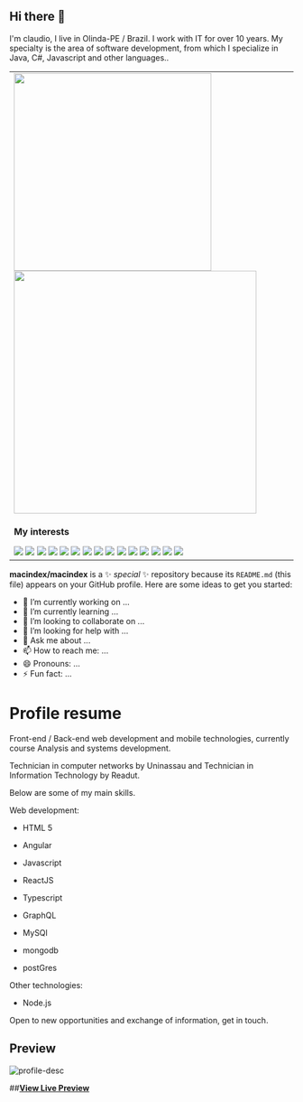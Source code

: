 

## Hi there 👋

I'm claudio, I live in Olinda-PE / Brazil. I work with IT for over 10 years. My specialty is the area of software development, from which I specialize in Java, C#, Javascript and other languages..

<table>
  <tr>
    <td>
     <img width="350px" src="https://img.shields.io/badge/-LinkedIn-222222?style=flat-square&logo=Linkedin&logoColor=white&link=https://www.linkedin.com/in/claudio-holanda/)](https://www.linkedin.com/in/claudio-holanda/" />
     <img width="430px" src="https://github-readme-stats.vercel.app/api?username=macindex&show_icons=true&title_color=fff&icon_color=FFCC00&text_color=9f9f9f&bg_color=151515" />
    </td>
  </tr>

  </tr>
  <tr>
    <td>
      <p><strong>My interests</strong></p>
      <img src="https://img.shields.io/badge/MongoDB-4EA94B?style=for-the-badge&logo=mongodb&logoColor=white" />
      <img src="https://img.shields.io/badge/Node.js-43853D?style=for-the-badge&logo=node.js&logoColor=white"/>
      <img src="https://img.shields.io/badge/Bootstrap-563D7C?style=for-the-badge&logo=bootstrap&logoColor=white"/>
     <img src="https://img.shields.io/badge/Angular-DD0031?style=for-the-badge&logo=angular&logoColor=white"/>
      <img src="https://img.shields.io/badge/HTML-239120?style=for-the-badge&logo=html5&logoColor=white"/>
      <img src="https://img.shields.io/badge/CSS-239120?&style=for-the-badge&logo=css3&logoColor=white"/>
      <img src="https://img.shields.io/badge/JavaScript-F7DF1E?style=for-the-badge&logo=javascript&logoColor=black"/>
     <img src="https://img.shields.io/badge/TypeScript-007ACC?style=for-the-badge&logo=typescript&logoColor=white"/>
      <img src="https://img.shields.io/badge/GitHub-100000?style=for-the-badge&logo=github&logoColor=white"/>
      <img src="https://img.shields.io/badge/Sass-CC6699?style=for-the-badge&logo=sass&logoColor=white"/>
      <img src="https://img.shields.io/badge/React-20232A?style=for-the-badge&logo=react&logoColor=61DAFB"/>
      <img src="https://img.shields.io/badge/MySQL-00000F?style=for-the-badge&logo=mysql&logoColor=white"/>
      <img src="https://img.shields.io/badge/PostgreSQL-316192?style=for-the-badge&logo=postgresql&logoColor=white"/>
      <img src="https://img.shields.io/badge/SQLite-07405E?style=for-the-badge&logo=sqlite&logoColor=white"/>
      <img src="https://img.shields.io/badge/Laravel-FF2D20?style=for-the-badge&logo=laravel&logoColor=white"/>

</table>



**macindex/macindex** is a ✨ _special_ ✨ repository because its `README.md` (this file) appears on your GitHub profile.
Here are some ideas to get you started:

- 🔭 I’m currently working on ...
- 🌱 I’m currently learning ...
- 👯 I’m looking to collaborate on ...
- 🤔 I’m looking for help with ...
- 💬 Ask me about ...
- 📫 How to reach me: ...
- 😄 Pronouns: ...
- ⚡ Fun fact: ...



# Profile resume

 Front-end / Back-end web development and mobile technologies, currently course Analysis and systems development.

Technician in computer networks by Uninassau and Technician in Information Technology by Readut.

Below are some of my main skills.

Web development:
* HTML 5
* Angular
* Javascript
* ReactJS
* Typescript
* GraphQL

* MySQl
* mongodb
* postGres


Other technologies:

* Node.js

Open to new opportunities and exchange of information, get in touch.

## Preview

![profile-desc](https://i.imgur.com/2h34dxu.jpg "profile-desc")

##**[View Live Preview](https://macindex.github.io/claudio-holanda.github.io/)**





